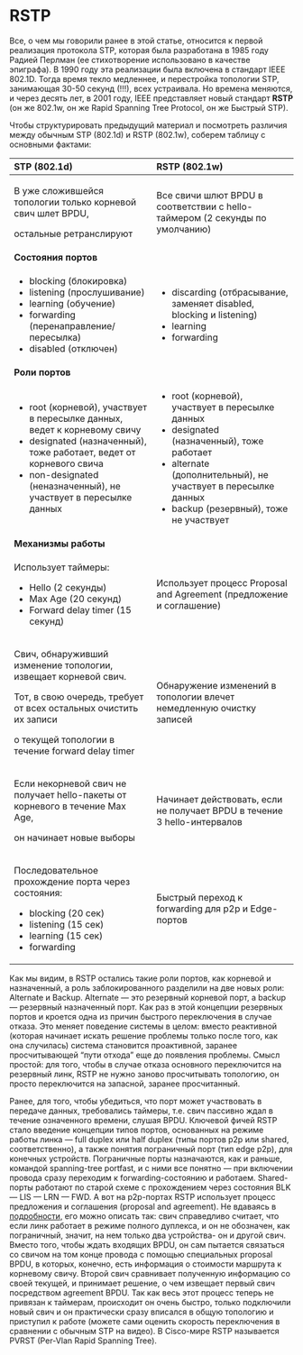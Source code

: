 # RSTP

Все, о чем мы говорили ранее в этой статье, относится к первой реализация протокола STP, которая была разработана в 1985 году Радией Перлман \(ее стихотворение использовано в качестве эпиграфа\). В 1990 году эта реализации была включена в стандарт IEEE 802.1D. Тогда время текло медленнее, и перестройка топологии STP, занимающая 30-50 секунд \(!!!\), всех устраивала. Но времена меняются, и через десять лет, в 2001 году, IEEE представляет новый стандарт **RSTP** \(он же 802.1w, он же Rapid Spanning Tree Protocol, он же Быстрый STP\).

Чтобы структурировать предыдущий материал и посмотреть различия между обычным STP \(802.1d\) и RSTP \(802.1w\), соберем таблицу с основными фактами:

<table>
  <thead>
    <tr>
      <th style="text-align:left"><b>STP (802.1d)</b>
      </th>
      <th style="text-align:left"><b>RSTP (802.1w)</b>
      </th>
    </tr>
  </thead>
  <tbody>
    <tr>
      <td style="text-align:left">
        <p>В уже сложившейся топологии только корневой свич шлет BPDU,</p>
        <p>остальные ретранслируют</p>
      </td>
      <td style="text-align:left">Все свичи шлют BPDU в соответствии с hello-таймером (2 секунды по умолчанию)</td>
    </tr>
    <tr>
      <td style="text-align:left"><b>Состояния портов</b>
      </td>
      <td style="text-align:left"></td>
    </tr>
    <tr>
      <td style="text-align:left">
        <ul>
          <li>blocking (блокировка)</li>
          <li>listening (прослушивание)</li>
          <li>learning (обучение)</li>
          <li>forwarding (перенаправление/пересылка)</li>
          <li>disabled (отключен)</li>
        </ul>
      </td>
      <td style="text-align:left">
        <ul>
          <li>discarding (отбрасывание, заменяет disabled, blocking и listening)</li>
          <li>learning</li>
          <li>forwarding</li>
        </ul>
      </td>
    </tr>
    <tr>
      <td style="text-align:left"><b>Роли портов</b>
      </td>
      <td style="text-align:left"></td>
    </tr>
    <tr>
      <td style="text-align:left">
        <ul>
          <li>root (корневой), участвует в пересылке данных, ведет к корневому свичу</li>
          <li>designated (назначенный), тоже работает, ведет от корневого свича</li>
          <li>non-designated (неназначенный), не участвует в пересылке данных</li>
        </ul>
      </td>
      <td style="text-align:left">
        <ul>
          <li>root (корневой), участвует в пересылке данных</li>
          <li>designated (назначенный), тоже работает</li>
          <li>alternate (дополнительный), не участвует в пересылке данных</li>
          <li>backup (резервный), тоже не участвует</li>
        </ul>
      </td>
    </tr>
    <tr>
      <td style="text-align:left"><b>Механизмы работы</b>
      </td>
      <td style="text-align:left"></td>
    </tr>
    <tr>
      <td style="text-align:left">
        <p>Использует таймеры:</p>
        <ul>
          <li>Hello (2 секунды)</li>
          <li>Max Age (20 секунд)</li>
          <li>Forward delay timer (15 секунд)</li>
        </ul>
      </td>
      <td style="text-align:left">Использует процесс Proposal and Agreement (предложение и соглашение)</td>
    </tr>
    <tr>
      <td style="text-align:left">
        <p>Свич, обнаруживший изменение топологии, извещает корневой свич.</p>
        <p>Тот, в свою очередь, требует от всех остальных очистить их записи</p>
        <p>о текущей топологии в течение forward delay timer</p>
      </td>
      <td style="text-align:left">Обнаружение изменений в топологии влечет немедленную очистку записей</td>
    </tr>
    <tr>
      <td style="text-align:left">
        <p>Если некорневой свич не получает hello-пакеты от корневого в течение Max Age,</p>
        <p>он начинает новые выборы</p>
      </td>
      <td style="text-align:left">Начинает действовать, если не получает BPDU в течение 3 hello-интервалов</td>
    </tr>
    <tr>
      <td style="text-align:left">
        <p>Последовательное прохождение порта через состояния:</p>
        <ul>
          <li>blocking (20 сек)</li>
          <li>listening (15 сек)</li>
          <li>learning (15 сек)</li>
          <li>forwarding</li>
        </ul>
      </td>
      <td style="text-align:left">Быстрый переход к forwarding для p2p и Edge-портов</td>
    </tr>
  </tbody>
</table>

Как мы видим, в RSTP остались такие роли портов, как корневой и назначенный, а роль заблокированного разделили на две новых роли: Alternate и Backup. Alternate — это резервный корневой порт, а backup — резервный назначенный порт. Как раз в этой концепции резервных портов и кроется одна из причин быстрого переключения в случае отказа. Это меняет поведение системы в целом: вместо реактивной \(которая начинает искать решение проблемы только после того, как она случилась\) система становится проактивной, заранее просчитывающей “пути отхода” еще до появления проблемы. Смысл простой: для того, чтобы в случае отказа основного переключится на резервный линк, RSTP не нужно заново просчитывать топологию, он просто переключится на запасной, заранее просчитанный.

Ранее, для того, чтобы убедиться, что порт может участвовать в передаче данных, требовались таймеры, т.е. свич пассивно ждал в течение означенного времени, слушая BPDU. Ключевой фичей RSTP стало введение концепции типов портов, основанных на режиме работы линка — full duplex или half duplex \(типы портов p2p или shared, соответственно\), а также понятия пограничный порт \(тип edge p2p\), для конечных устройств. Пограничные порты назначаются, как и раньше, командой spanning-tree portfast, и с ними все понятно — при включении провода сразу переходим к forwarding-состоянию и работаем. Shared-порты работают по старой схеме с прохождением через состояния BLK — LIS — LRN — FWD. А вот на p2p-портах RSTP использует процесс предложения и соглашения \(proposal and agreement\). Не вдаваясь в [подробности,](http://blog.ine.com/2009/09/07/rstp-and-fast-convergence/) его можно описать так: свич справедливо считает, что если линк работает в режиме полного дуплекса, и он не обозначен, как пограничный, значит, на нем только два устройства- он и другой свич. Вместо того, чтобы ждать входящих BPDU, он сам пытается связаться со свичом на том конце провода с помощью специальных proposal BPDU, в которых, конечно, есть информация о стоимости маршрута к корневому свичу. Второй свич сравнивает полученную информацию со своей текущей, и принимает решение, о чем извещает первый свич посредством agreement BPDU. Так как весь этот процесс теперь не привязан к таймерам, происходит он очень быстро, только подключили новый свич и он практически сразу вписался в общую топологию и приступил к работе \(можете сами оценить скорость переключения в сравнении с обычным STP на видео\). В Cisco-мире RSTP называется PVRST \(Per-Vlan Rapid Spanning Tree\).

